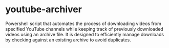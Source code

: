 # youtube-archiver
Powershell script that automates the process of downloading videos from specified YouTube channels while keeping track of previously downloaded videos using an archive file. It is designed to efficiently manage downloads by checking against an existing archive to avoid duplicates.

